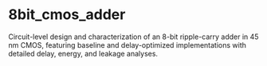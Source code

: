 # 8bit_cmos_adder
Circuit-level design and characterization of an 8-bit ripple-carry adder in 45 nm CMOS, featuring baseline and delay-optimized implementations with detailed delay, energy, and leakage analyses.
